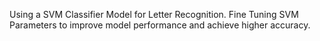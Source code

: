 Using a SVM Classifier Model for Letter Recognition.
Fine Tuning SVM Parameters to improve model performance and achieve higher accuracy.
